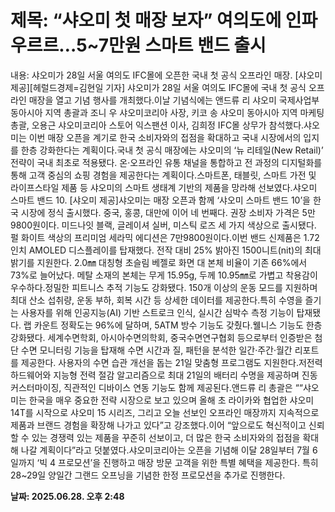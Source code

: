 # **제목: “샤오미 첫 매장 보자” 여의도에 인파 우르르…5~7만원 스마트 밴드 출시**

  내용: 샤오미가 28일 서울 여의도 IFC몰에 오픈한 국내 첫 공식 오프라인 매장. [샤오미 제공][헤럴드경제=김현일 기자] 샤오미가 28일 서울 여의도 IFC몰에 국내 첫 공식 오프라인 매장을 열고 기념 행사를 개최했다.이날 기념식에는 앤드류 리 샤오미 국제사업부 동아시아 지역 총괄과 조니 우 샤오미코리아 사장, 키코 송 샤오미 동아시아 지역 마케팅 총괄, 오용근 샤오미코리아 스토어 익스팬션 이사, 김희정 IFC몰 상무가 참석했다.샤오미는 이번 매장 오픈을 계기로 한국 소비자와의 접점을 확대하고 국내 시장에서의 입지를 한층 강화한다는 계획이다.국내 첫 공식 매장에는 샤오미의 ‘뉴 리테일(New Retail)’ 전략이 국내 최초로 적용됐다. 온·오프라인 유통 채널을 통합하고 전 과정의 디지털화를 통해 고객 중심의 쇼핑 경험을 제공한다는 계획이다.스마트폰, 태블릿, 스마트 가전 및 라이프스타일 제품 등 샤오미의 스마트 생태계 기반의 제품을 망라해 선보였다.샤오미 스마트 밴드 10. [샤오미 제공]샤오미는 매장 오픈과 함께 ‘샤오미 스마트 밴드 10’을 한국 시장에 정식 출시했다. 중국, 홍콩, 대만에 이어 네 번째다. 권장 소비자 가격은 5만9800원이다. 미드나잇 블랙, 글레이셔 실버, 미스틱 로즈 세 가지 색상으로 출시됐다. 펄 화이트 색상의 프리미엄 세라믹 에디션은 7만9800원이다.이번 밴드 신제품은 1.72인치 AMOLED 디스플레이를 탑재했다. 전작 대비 25% 밝아진 1500니트(nit)의 최대 밝기를 지원한다. 2.0㎜ 대칭형 초슬림 베젤로 화면 대 본체 비율이 기존 66%에서 73%로 늘어났다. 메탈 소재의 본체는 무게 15.95g, 두께 10.95㎜로 가볍고 착용감이 우수하다.정밀한 피트니스 추적 기능도 강화됐다. 150개 이상의 운동 모드를 지원하며 최대 산소 섭취량, 운동 부하, 회복 시간 등 상세한 데이터를 제공한다.특히 수영을 즐기는 사용자를 위해 인공지능(AI) 기반 스트로크 인식, 실시간 심박수 측정 기능이 탑재됐다. 랩 카운트 정확도는 96%에 달하며, 5ATM 방수 기능도 갖췄다.웰니스 기능도 한층 강화됐다. 세계수면학회, 아시아수면의학회, 중국수면연구협회 등으로부터 인증받은 첨단 수면 모니터링 기능을 탑재해 수면 시간과 질, 패턴을 분석한 일간·주간·월간 리포트를 제공한다. 사용자의 수면 습관 개선을 돕는 21일 맞춤형 프로그램도 지원한다.저전력 하드웨어와 지능형 전력 절감 알고리즘으로 최대 21일의 배터리 수명을 제공하며 진동 커스터마이징, 직관적인 디바이스 연동 기능도 함께 제공된다.앤드류 리 총괄은 ““샤오미는 한국을 매우 중요한 전략 시장으로 보고 있으며 올해 초 라이카와 협업한 샤오미 14T를 시작으로 샤오미 15 시리즈, 그리고 오늘 선보인 오프라인 매장까지 지속적으로 제품과 브랜드 경험을 확장해 나가고 있다”고 강조했다.이어 “앞으로도 혁신적이고 신뢰할 수 있는 경쟁력 있는 제품을 꾸준히 선보이고, 더 많은 한국 소비자와의 접점을 확대해 나갈 계획이다”라고 덧붙였다.샤오미코리아는 오픈을 기념해 이달 28일부터 7월 6일까지 ‘빅 4 프로모션’을 진행하고 매장 방문 고객을 위한 특별 혜택을 제공한다. 특히 28~29일 양일간 그랜드 오프닝을 기념한 한정 프로모션을 추가로 진행한다.

  **날짜: 2025.06.28. 오후 2:48**
